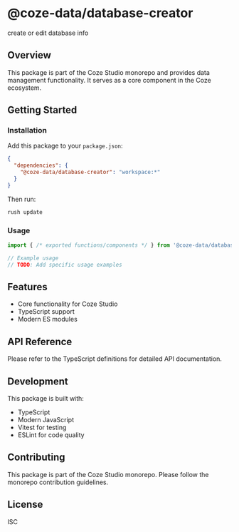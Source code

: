 # @coze-data/database-creator

create or edit database info

## Overview

This package is part of the Coze Studio monorepo and provides data management functionality. It serves as a core component in the Coze ecosystem.

## Getting Started

### Installation

Add this package to your `package.json`:

```json
{
  "dependencies": {
    "@coze-data/database-creator": "workspace:*"
  }
}
```

Then run:

```bash
rush update
```

### Usage

```typescript
import { /* exported functions/components */ } from '@coze-data/database-creator';

// Example usage
// TODO: Add specific usage examples
```

## Features

- Core functionality for Coze Studio
- TypeScript support
- Modern ES modules

## API Reference

Please refer to the TypeScript definitions for detailed API documentation.

## Development

This package is built with:

- TypeScript
- Modern JavaScript
- Vitest for testing
- ESLint for code quality

## Contributing

This package is part of the Coze Studio monorepo. Please follow the monorepo contribution guidelines.

## License

ISC
